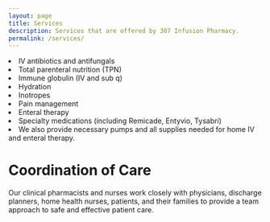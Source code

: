```yaml
---
layout: page
title: Services
description: Services that are offered by 307 Infusion Pharmacy.
permalink: /services/
---
```



<li>IV antibiotics and antifungals</li>
<li>Total parenteral nutrition (TPN)</li>
<li>Immune globulin (IV and sub q)</li>
<li>Hydration</li>
<li>Inotropes</li>
<li>Pain management</li>
<li>Enteral therapy</li>
<li>Specialty medications (including Remicade, Entyvio, Tysabri)</li>
<li>We also provide necessary pumps and all supplies needed for home IV and enteral therapy.</li>

<h1>Coordination of Care</h1>

Our clinical pharmacists and nurses work closely with physicians, discharge planners, home health
nurses, patients, and their families to provide a team approach to safe and effective patient care.
